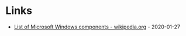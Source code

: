 # Links

* [List of Microsoft Windows components - wikipedia.org](https://en.wikipedia.org/wiki/List_of_Microsoft_Windows_components) - 2020-01-27
